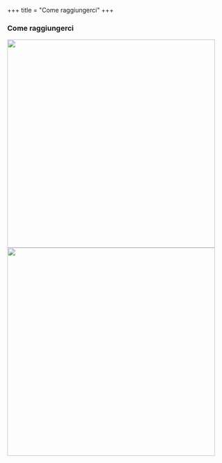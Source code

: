 +++
title = "Come raggiungerci"
+++
### Come raggiungerci

<img src="/img/posizione.gif" width="477">
<img src="/img/posizione_legenda.jpg" width="477">
